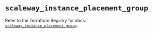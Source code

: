# `scaleway_instance_placement_group`

Refer to the Terraform Registry for docs: [`scaleway_instance_placement_group`](https://registry.terraform.io/providers/scaleway/scaleway/2.59.0/docs/resources/instance_placement_group).
